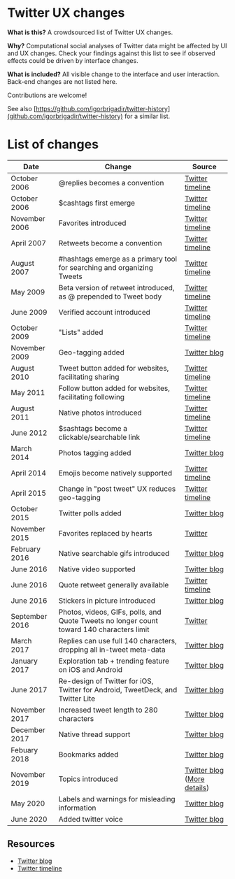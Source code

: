 # Twitter UX changes



**What is this?** A crowdsourced list of Twitter UX changes.

**Why?** Computational social analyses of Twitter data might be affected by UI and UX changes. Check your findings against this list to see if observed effects could be driven by interface changes.

**What is included?** All visible change to the interface and user interaction. Back-end changes are not listed here.

Contributions are welcome!


See also [https://github.com/igorbrigadir/twitter-history](github.com/igorbrigadir/twitter-history) for a similar list.


# List of changes

| Date      | Change | Source |
| --------- | ------ | ------ |
| October 2006 | @replies becomes a convention | [Twitter timeline](https://developer.twitter.com/en/docs/tweets/data-dictionary/guides/tweet-timeline) |
| October 2006 | $cashtags first emerge | [Twitter timeline](https://developer.twitter.com/en/docs/tweets/data-dictionary/guides/tweet-timeline) |
| November 2006 | Favorites introduced | [Twitter timeline](https://developer.twitter.com/en/docs/tweets/data-dictionary/guides/tweet-timeline) |
| April 2007 | Retweets become a convention | [Twitter timeline](https://developer.twitter.com/en/docs/tweets/data-dictionary/guides/tweet-timeline) |
| August 2007 |  #hashtags emerge as a primary tool for searching and organizing Tweets | [Twitter timeline](https://developer.twitter.com/en/docs/tweets/data-dictionary/guides/tweet-timeline) |
| May 2009 |  Beta version of retweet introduced, as @ prepended to Tweet body | [Twitter timeline](https://developer.twitter.com/en/docs/tweets/data-dictionary/guides/tweet-timeline) |
| June 2009 | Verified account introduced | [Twitter timeline](https://developer.twitter.com/en/docs/tweets/data-dictionary/guides/tweet-timeline) |
| October 2009 | "Lists" added | [Twitter timeline](https://developer.twitter.com/en/docs/tweets/data-dictionary/guides/tweet-timeline) |
| November 2009 | Geo-tagging added | [Twitter blog](https://blog.twitter.com/official/en_us/a/2009/think-globally-tweet-locally.html) |
| August 2010 | Tweet button added for websites, facilitating sharing | [Twitter timeline](https://developer.twitter.com/en/docs/tweets/data-dictionary/guides/tweet-timeline) |
| May 2011 | Follow button added for websites, facilitating following | [Twitter timeline](https://developer.twitter.com/en/docs/tweets/data-dictionary/guides/tweet-timeline) |
| August 2011 | Native photos introduced | [Twitter timeline](https://developer.twitter.com/en/docs/tweets/data-dictionary/guides/tweet-timeline) |
| June 2012 | $sashtags become a clickable/searchable link | [Twitter timeline](https://developer.twitter.com/en/docs/tweets/data-dictionary/guides/tweet-timeline) |
| March 2014 | Photos tagging added | [Twitter blog](https://blog.twitter.com/official/en_us/a/2014/photos-just-got-more-social.html) |
| April 2014 | Emojis become natively supported | [Twitter timeline](https://developer.twitter.com/en/docs/tweets/data-dictionary/guides/tweet-timeline) |
| April 2015 | Change in "post tweet" UX reduces geo-tagging | [Twitter timeline](https://developer.twitter.com/en/docs/tweets/data-dictionary/guides/tweet-timeline) |
| October 2015 | Twitter polls added | [Twitter blog](https://blog.twitter.com/official/en_us/a/2015/introducing-twitter-polls.html) |
| November 2015 | Favorites replaced by hearts | [Twitter](https://twitter.com/Twitter/status/661558661131558915) |
| February 2016 | Native searchable gifs introduced | [Twitter blog](https://blog.twitter.com/official/en_us/a/2016/introducing-gif-search-on-twitter.html) |
| June 2016 | Native video supported | [Twitter blog](https://blog.twitter.com/official/en_us/a/2016/new-ways-to-tap-into-video-on-twitter.html) |
| June 2016 | Quote retweet generally available | [Twitter timeline](https://developer.twitter.com/en/docs/tweets/data-dictionary/guides/tweet-timeline) |
| June 2016 | Stickers in picture introduced  | [Twitter blog](https://blog.twitter.com/official/en_us/a/2016/introducing-stickers-on-twitter.html) |
| September 2016 | Photos, videos, GIFs, polls, and Quote Tweets no longer count toward 140 characters limit | [Twitter](https://twitter.com/Twitter/status/777915304261193728l) |
| March 2017 | Replies can use full 140 characters, dropping all in-tweet meta-data | [Twitter blog](https://blog.twitter.com/en_us/topics/product/2017/now-on-twitter-140-characters-for-your-replies.html) |
| January 2017 |    Exploration tab + trending feature  on iOS and Android    |              [Twitter blog](https://blog.twitter.com/en_us/topics/product/2017/explore.html) |
| June 2017 |   Re-design of Twitter for iOS, Twitter for Android, TweetDeck, and Twitter Lite |  [Twitter blog](https://blog.twitter.com/en_us/topics/product/2017/Check-out-our-new-look.html)
| November 2017  |  Increased tweet length to 280 characters   |     [Twitter blog](https://blog.twitter.com/official/en_us/topics/product/2017/tweetingmadeeasier.html) |
| December 2017  |  Native thread support  |     [Twitter blog](https://blog.twitter.com/en_us/topics/product/2017/nicethreads.html) |
| Febuary 2018 |   Bookmarks added | [Twitter blog](https://blog.twitter.com/en_us/topics/product/2018/an-easier-way-to-save-and-share-tweets.html) |
| November 2019 | Topics introduced | [Twitter blog](https://blog.twitter.com/en_us/topics/product/2019/introducing-topics.html) ([More details](https://blog.twitter.com/en_us/topics/product/2020/topics-behind-the-tweets.html)) |
| May 2020 |  Labels and warnings for misleading information | [Twitter blog](https://blog.twitter.com/en_us/topics/product/2020/updating-our-approach-to-misleading-information.html) |
| June 2020 | Added twitter voice | [Twitter blog](https://blog.twitter.com/en_us/topics/product/2020/your-tweet-your-voice.html) |


## Resources

* [Twitter blog](https://blog.twitter.com/)
* [Twitter timeline](https://developer.twitter.com/en/docs/tweets/data-dictionary/guides/tweet-timeline)
